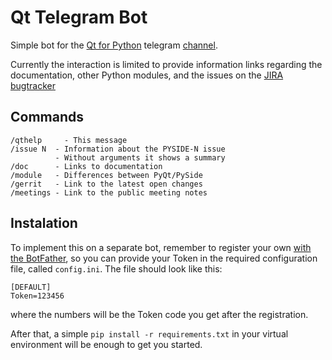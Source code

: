 # Qt Telegram Bot

Simple bot for the [Qt for Python](https://pyside.org) telegram [channel](https://t.me/qtforpython).

Currently the interaction is limited to provide information links
regarding the documentation, other Python modules, and the issues
on the [JIRA bugtracker](https://bugreports.qt.io/browse/PYSIDE)

## Commands

```
/qthelp     - This message
/issue N  - Information about the PYSIDE-N issue
          - Without arguments it shows a summary
/doc      - Links to documentation
/module   - Differences between PyQt/PySide
/gerrit   - Link to the latest open changes
/meetings - Link to the public meeting notes
```

## Instalation

To implement this on a separate bot, remember to register your own
[with the BotFather](https://core.telegram.org/bots), so you can provide
your Token in the required configuration file, called `config.ini`.
The file should look like this:

```
[DEFAULT]
Token=123456
```

where the numbers will be the Token code you get after the registration.

After that, a simple `pip install -r requirements.txt` in your virtual
environment will be enough to get you started.
